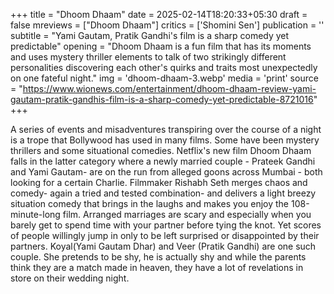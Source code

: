 +++
title = "Dhoom Dhaam"
date = 2025-02-14T18:20:33+05:30
draft = false
mreviews = ["Dhoom Dhaam"]
critics = ['Shomini Sen']
publication = ''
subtitle = "Yami Gautam, Pratik Gandhi's film is a sharp comedy yet predictable"
opening = "Dhoom Dhaam is a fun film that has its moments and uses mystery thriller elements to talk of two strikingly different personalities discovering each other's quirks and traits most unexpectedly on one fateful night."
img = 'dhoom-dhaam-3.webp'
media = 'print'
source = "https://www.wionews.com/entertainment/dhoom-dhaam-review-yami-gautam-pratik-gandhis-film-is-a-sharp-comedy-yet-predictable-8721016"
+++

A series of events and misadventures transpiring over the course of a night is a trope that Bollywood has used in many films. Some have been mystery thrillers and some situational comedies. Netflix's new film Dhoom Dhaam falls in the latter category where a newly married couple - Prateek Gandhi and Yami Gautam- are on the run from alleged goons across Mumbai - both looking for a certain Charlie. Filmmaker Rishabh Seth merges chaos and comedy- again a tried and tested combination- and delivers a light breezy situation comedy that brings in the laughs and makes you enjoy the 108-minute-long film. Arranged marriages are scary and especially when you barely get to spend time with your partner before tying the knot. Yet scores of people willingly jump in only to be left surprised or disappointed by their partners. Koyal(Yami Gautam Dhar) and Veer (Pratik Gandhi) are one such couple. She pretends to be shy, he is actually shy and while the parents think they are a match made in heaven, they have a lot of revelations in store on their wedding night.
